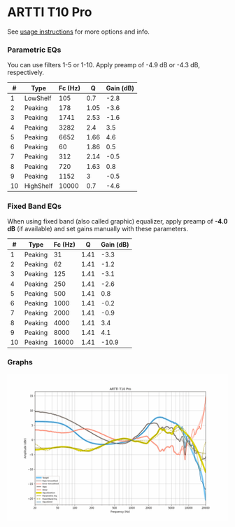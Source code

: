 # ARTTI T10 Pro
See [usage instructions](https://github.com/jaakkopasanen/AutoEq#usage) for more options and info.

### Parametric EQs
You can use filters 1-5 or 1-10. Apply preamp of -4.9 dB or -4.3 dB, respectively.

|   # | Type      |   Fc (Hz) |    Q |   Gain (dB) |
|-----|-----------|-----------|------|-------------|
|   1 | LowShelf  |       105 | 0.7  |        -2.8 |
|   2 | Peaking   |       178 | 1.05 |        -3.6 |
|   3 | Peaking   |      1741 | 2.53 |        -1.6 |
|   4 | Peaking   |      3282 | 2.4  |         3.5 |
|   5 | Peaking   |      6652 | 1.66 |         4.6 |
|   6 | Peaking   |        60 | 1.86 |         0.5 |
|   7 | Peaking   |       312 | 2.14 |        -0.5 |
|   8 | Peaking   |       720 | 1.63 |         0.8 |
|   9 | Peaking   |      1152 | 3    |        -0.5 |
|  10 | HighShelf |     10000 | 0.7  |        -4.6 |

### Fixed Band EQs
When using fixed band (also called graphic) equalizer, apply preamp of **-4.0 dB** (if available) and set gains manually with these parameters.

|   # | Type    |   Fc (Hz) |    Q |   Gain (dB) |
|-----|---------|-----------|------|-------------|
|   1 | Peaking |        31 | 1.41 |        -3.3 |
|   2 | Peaking |        62 | 1.41 |        -1.2 |
|   3 | Peaking |       125 | 1.41 |        -3.1 |
|   4 | Peaking |       250 | 1.41 |        -2.6 |
|   5 | Peaking |       500 | 1.41 |         0.8 |
|   6 | Peaking |      1000 | 1.41 |        -0.2 |
|   7 | Peaking |      2000 | 1.41 |        -0.9 |
|   8 | Peaking |      4000 | 1.41 |         3.4 |
|   9 | Peaking |      8000 | 1.41 |         4.1 |
|  10 | Peaking |     16000 | 1.41 |       -10.9 |

### Graphs
![](./ARTTI%20T10%20Pro.png)
